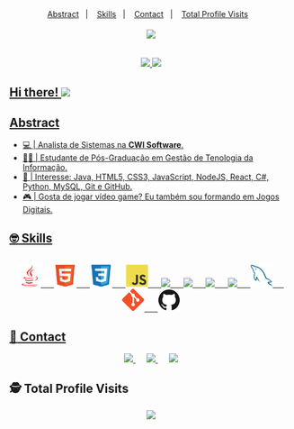 <div align="center">
  <a href="#abstract">Abstract</a>&nbsp;&nbsp;&nbsp;|&nbsp;&nbsp;&nbsp;
  <a href="#nerd_face-skills">Skills</a>&nbsp;&nbsp;&nbsp;|&nbsp;&nbsp;&nbsp;
  <a href="#iphone-contact">Contact</a>&nbsp;&nbsp;&nbsp;|&nbsp;&nbsp;&nbsp;
  <a href="#iphone-contact">Total Profile Visits</a>&nbsp;&nbsp;&nbsp;
</div>
</br>

<div align="center">
  <a href="#">
    <img align="center" width="450" src="https://raw.githubusercontent.com/gist/lucianocoelho-28/01cd53f3067ae5136d4449b01edb7cac/raw/472b4bdf55f440537ea15a3206630607ee6d8088/githubcard.svg" />
  </a>
</div>
</br>
</br>

<div align="center">
  <a href="https://github.com/lucianocoelho-28">
  <img height="180em" src="https://github-readme-stats.vercel.app/api?username=lucianocoelho-28&show_icons=true&theme=dark&include_all_commits=true&count_private=true"/>
  <img height="180em" src="https://github-readme-stats.vercel.app/api/top-langs/?username=lucianocoelho-28&layout=compact&langs_count=7&theme=dark"/>
</div>

## Hi there! <img src="https://raw.githubusercontent.com/iampavangandhi/iampavangandhi/master/gifs/Hi.gif" width="30px"></h2>

## Abstract

- 💻  | Analista de Sistemas na **CWI Software**.
- 👨‍💻   | Estudante de Pós-Graduação em Gestão de Tenologia da Informação.
- :rocket:  | Interesse: Java, HTML5, CSS3, JavaScript, NodeJS, React, C#, Python, MySQL, Git e GitHub.
- :video_game:  | Gosta de jogar vídeo game? Eu também sou formando em Jogos Digitais.


## :nerd_face: Skills 
<div align="center" style="display: inline_block"><br>
    <img height="40" src="https://raw.githubusercontent.com/devicons/devicon/master/icons/java/java-plain.svg">
    &nbsp;&nbsp;&nbsp;&nbsp;
    <img height="40" src="https://raw.githubusercontent.com/devicons/devicon/master/icons/html5/html5-original.svg">
    &nbsp;&nbsp;&nbsp;&nbsp;
    <img height="40" src="https://raw.githubusercontent.com/devicons/devicon/master/icons/css3/css3-original.svg">
    &nbsp;&nbsp;&nbsp;&nbsp;
    <img height="40" src="https://raw.githubusercontent.com/devicons/devicon/master/icons/javascript/javascript-original.svg">
    &nbsp;&nbsp;&nbsp;&nbsp;
    <img height="40" src="https://raw.githubusercontent.com/jakeliny/jakeliny/master/images/nodejs.png">
    &nbsp;&nbsp;&nbsp;&nbsp;
    <img height="40" src="https://raw.githubusercontent.com/jakeliny/jakeliny/master/images/react.png">
    &nbsp;&nbsp;&nbsp;&nbsp;
    <img height="40" src="https://raw.githubusercontent.com/jmnote/z-icons/master/svg/csharp.svg">
    &nbsp;&nbsp;&nbsp;&nbsp;
    <img height="40" src="https://raw.githubusercontent.com/jmnote/z-icons/master/svg/python.svg">
    &nbsp;&nbsp;&nbsp;&nbsp;
    <img height="40" src="https://raw.githubusercontent.com/devicons/devicon/master/icons/mysql/mysql-original.svg">
    &nbsp;&nbsp;&nbsp;&nbsp;
    <img height="40" src="https://raw.githubusercontent.com/devicons/devicon/master/icons/git/git-original.svg">
    &nbsp;&nbsp;&nbsp;&nbsp;
    <img height="40" src="https://raw.githubusercontent.com/devicons/devicon/master/icons/github/github-original.svg">
  </div>

## :iphone: Contact 
<div align="center">
  <a href="https://github.com/lucianocoelho-28">
    <img  src="https://img.shields.io/badge/github-%23100000.svg?&style=for-the-badge&logo=github&logoColor=white&link=mailto:https://github.com/lucianocoelho-28">
  </a>
    &nbsp;&nbsp;&nbsp;&nbsp;
  <a href="mailto:coelho.luciano@icloud.com">
    <img src="https://img.shields.io/badge/gmail-D14836?&style=for-the-badge&logo=gmail&logoColor=white&link=mailto:coelho.luciano@icloud.com">
  </a>
    &nbsp;&nbsp;&nbsp;&nbsp;
  <a href="https://www.linkedin.com/in/lucianocoelho28">
    <img src="https://img.shields.io/badge/linkedin-%230077B5.svg?&style=for-the-badge&logo=linkedin&logoColor=white&link=mailto:https://www.linkedin.com/in/lucianocoelho28/">
  </a>
</div>

 
 ## :detective: Total Profile Visits  <br>
 <div align="center">
   <img alingn="center" src="https://profile-counter.glitch.me/lucianocoelho-28/count.svg" />
 </div>
